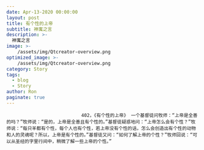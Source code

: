 ```yaml
---
date: Apr-13-2020 00:00:00
layout: post
title: 有个性的上帝
subtitle: 神寓之言
description: >-
  神寓之言
image: >-
    /assets/img/Qtcreator-overview.png
optimized_image: >-
    /assets/img/Qtcreator-overview.png
category: Story
tags:
  - blog
  - Story
author: Ron
paginate: true
---
```


							　　402，《有个性的上帝》 一个基督徒问牧师：“上帝是全善的吗？”牧师说：“是的，上帝是全善且有个性的。”基督徒疑惑地问：“上帝怎么会有个性？”牧师说：“每只羊都有个性，每个人也有个性，若上帝没有个性的话，怎么会创造出有个性的动物和人的灵魂呢？所以，上帝是有个性的。”基督徒又问：“如何了解上帝的个性？”牧师回说：“可以从圣经的字里行间中，稍微了解一些上帝的个性。”
							
							
						